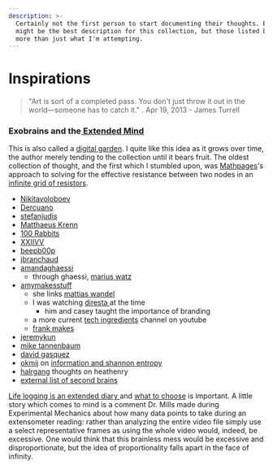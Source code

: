```yaml
---
description: >-
  Certainly not the first person to start documenting their thoughts. Exobrains
  might be the best description for this collection, but those listed below has
  more than just what I'm attempting.
---
```


# Inspirations

> "Art is sort of a completed pass. You don't just throw it out in the world—someone has to catch it." . Apr 19, 2013 - James Turrell

### Exobrains and the[ Extended Mind](https://en.wikipedia.org/wiki/Extended_mind_thesis)

This is also called a [digital garden](https://joelhooks.com/digital-garden). I quite like this idea as it grows over time, the author merely tending to the collection until it bears fruit. The oldest collection of thought, and the first which I stumbled upon, was [Mathpages](https://www.mathpages.com/)'s approach to solving for the effective resistance between two nodes in an [infinite grid of resistors](https://www.mathpages.com/home/kmath668/kmath668.htm). 

* [Nikitavoloboev](https://wiki.nikitavoloboev.xyz/) 
* [Dercuano](https://gitlab.com/kragen/dercuano/-/tree/master)
* [stefanjudis](https://www.stefanjudis.com/today-i-learned/)
* [Matthaeus Krenn ](https://matthaeuskrenn.com/)
* [100 Rabbits](https://100r.co/site/about_us.html)
* [XXIIVV](https://wiki.xxiivv.com/site/home.html)
* [beepb00p](https://beepb00p.xyz/)
* [jbranchaud](https://github.com/jbranchaud/til)
* [amandaghaessi](http://www.amandaghassaei.com/blog/2020/05/01/the-recursive-universe/#) 
  * through ghaessi, [marius watz](http://mariuswatz.com/)
* [amymakesstuff](https://amymakesstuff.com/)
  * she links [mattias wandel](https://woodgears.ca/)
  * I was watching [diresta ](https://jimmydiresta.com/)at the time
    * him and casey taught the importance of branding 
  * a more current [tech ingredients](https://www.youtube.com/c/TechIngredients/featured) channel on youtube 
  * [frank makes ](http://www.frankmakes.com/)
* [jeremykun](https://jeremykun.com/2013/04/10/computing-homology/) 
* [mike tannenbaum](https://refinedmind.co/)
* [david gasquez](https://github.com/davidgasquez/handbook)
* [okmij](http://okmij.org/ftp/) on [information and shannon entropy](http://okmij.org/ftp/Computation/limits-of-information.html)
* [halrgang](https://halrgang.wordpress.com/) thoughts on heathenry 
* [external list of second brains](https://github.com/KasperZutterman/Second-Brain)

[Life logging is an extended diary ](https://beepb00p.xyz/tags.html#lifelogging)and [what to choose](https://beepb00p.xyz/my-data.html#dashboard) is important. A little story which comes to mind is a comment Dr. Mills made during Experimental Mechanics about how many data points to take during an extensometer reading: rather than analyzing the entire video file simply use a select representative frames as using the whole video would, indeed, be excessive. One would think that this brainless mess would be excessive and disproportionate, but the idea of proportionality falls apart in the face of infinity.  



### 












